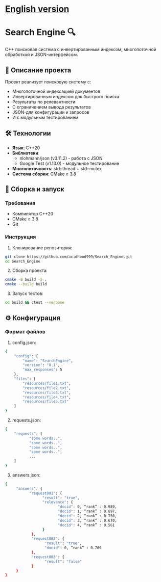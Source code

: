 
# [English version](README_EN.md)

# Search Engine 🔍

C++ поисковая система с инвертированным индексом, многопоточной обработкой и JSON-интерфейсом.

## 📝 Описание проекта

Проект реализует поисковую систему с:
- Многопоточной индексацией документов
- Инвертированным индексом для быстрого поиска
- Результаты по релевантности
- С ограничением вывода результатов
- JSON-для конфигурации и запросов
- И с модульным тестированием

## 🛠 Технологии

- **Язык**: C++20
- **Библиотеки**:
  - nlohmann/json (v3.11.2) - работа с JSON
  - Google Test (v1.13.0) - модульное тестирование
- **Многопоточность**: std::thread + std::mutex
- **Система сборки**: CMake ≥ 3.8

## 🚀 Сборка и запуск

### Требования
- Компилятор C++20
- CMake ≥ 3.8
- Git

### Инструкция

1. Клонирование репозитория:
```bash
git clone https://github.com/acidhood999/Search_Engine.git
cd Search_Engine
```
2. Сборка проекта:
```bash
cmake -B build -S .
cmake --build build
```
3. Запуск тестов:
```bash
cd build && ctest --verbose
```

## ⚙️ Конфигурация

### Формат файлов
1. config.json:
```bash
{
    "config": {
        "name": "SearchEngine",
        "version": "0.1",
        "max_responses": 5
    },
    "files": [
        "resources/file1.txt",
        "resources/file2.txt",
        "resources/file3.txt",
        "resources/file4.txt",
        "resources/file5.txt"
    ]
}
```
2. requests.json:
```bash
{
    "requests": [
           "some words..",
           "some words..",
           "some words..",
           "some words..",
           ...
    ]
}
```
3.  answers.json:
```bash
{
     "answers": {
           "request001": {
                 "result": "true",
                 "relevance": {
                        "docid": 0, “rank” : 0.989,
                        "docid": 1, “rank” : 0.897,
                        "docid": 2, “rank” : 0.750,
                        "docid": 3, “rank” : 0.670,
                        "docid": 4, “rank” : 0.561
                 }
            },
            "request002": {
                  "result": "true",
                  "docid": 0, “rank” : 0.769
            },
            "request003": {
                  "result": "false"
            }
     }
}
```
